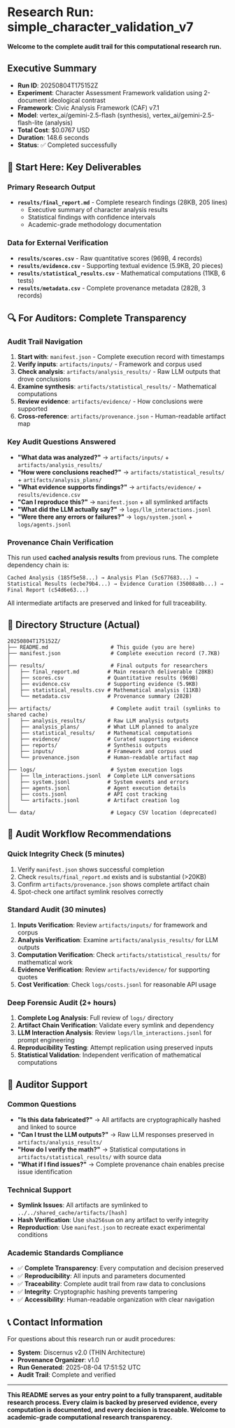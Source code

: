 # Research Run: simple_character_validation_v7

**Welcome to the complete audit trail for this computational research run.**

## Executive Summary

- **Run ID**: 20250804T175152Z
- **Experiment**: Character Assessment Framework validation using 2-document ideological contrast
- **Framework**: Civic Analysis Framework (CAF) v7.1
- **Model**: vertex_ai/gemini-2.5-flash (synthesis), vertex_ai/gemini-2.5-flash-lite (analysis)
- **Total Cost**: $0.0767 USD
- **Duration**: 148.6 seconds
- **Status**: ✅ Completed successfully

## 🎯 Start Here: Key Deliverables

### Primary Research Output
- **`results/final_report.md`** - Complete research findings (28KB, 205 lines)
  - Executive summary of character analysis results
  - Statistical findings with confidence intervals
  - Academic-grade methodology documentation

### Data for External Verification
- **`results/scores.csv`** - Raw quantitative scores (969B, 4 records)
- **`results/evidence.csv`** - Supporting textual evidence (5.9KB, 20 pieces)
- **`results/statistical_results.csv`** - Mathematical computations (11KB, 6 tests)
- **`results/metadata.csv`** - Complete provenance metadata (282B, 3 records)

## 🔍 For Auditors: Complete Transparency

### Audit Trail Navigation
1. **Start with**: `manifest.json` - Complete execution record with timestamps
2. **Verify inputs**: `artifacts/inputs/` - Framework and corpus used
3. **Check analysis**: `artifacts/analysis_results/` - Raw LLM outputs that drove conclusions
4. **Examine synthesis**: `artifacts/statistical_results/` - Mathematical computations
5. **Review evidence**: `artifacts/evidence/` - How conclusions were supported
6. **Cross-reference**: `artifacts/provenance.json` - Human-readable artifact map

### Key Audit Questions Answered
- **"What data was analyzed?"** → `artifacts/inputs/` + `artifacts/analysis_results/`
- **"How were conclusions reached?"** → `artifacts/statistical_results/` + `artifacts/analysis_plans/`
- **"What evidence supports findings?"** → `artifacts/evidence/` + `results/evidence.csv`
- **"Can I reproduce this?"** → `manifest.json` + all symlinked artifacts
- **"What did the LLM actually say?"** → `logs/llm_interactions.jsonl`
- **"Were there any errors or failures?"** → `logs/system.jsonl` + `logs/agents.jsonl`

### Provenance Chain Verification
This run used **cached analysis results** from previous runs. The complete dependency chain is:
```
Cached Analysis (185f5e58...) → Analysis Plan (5c677683...) → 
Statistical Results (ecbe79b4...) → Evidence Curation (35008a8b...) → 
Final Report (c54d6e63...)
```
All intermediate artifacts are preserved and linked for full traceability.

## 📁 Directory Structure (Actual)

```
20250804T175152Z/
├── README.md                    # This guide (you are here)
├── manifest.json                # Complete execution record (7.7KB)
│
├── results/                     # Final outputs for researchers
│   ├── final_report.md         # Main research deliverable (28KB)
│   ├── scores.csv              # Quantitative results (969B)
│   ├── evidence.csv            # Supporting evidence (5.9KB)
│   ├── statistical_results.csv # Mathematical analysis (11KB)
│   └── metadata.csv            # Provenance summary (282B)
│
├── artifacts/                   # Complete audit trail (symlinks to shared cache)
│   ├── analysis_results/       # Raw LLM analysis outputs
│   ├── analysis_plans/         # What LLM planned to analyze
│   ├── statistical_results/    # Mathematical computations
│   ├── evidence/               # Curated supporting evidence
│   ├── reports/                # Synthesis outputs
│   ├── inputs/                 # Framework and corpus used
│   └── provenance.json         # Human-readable artifact map
│
├── logs/                        # System execution logs
│   ├── llm_interactions.jsonl  # Complete LLM conversations
│   ├── system.jsonl            # System events and errors
│   ├── agents.jsonl            # Agent execution details
│   ├── costs.jsonl             # API cost tracking
│   └── artifacts.jsonl         # Artifact creation log
│
└── data/                        # Legacy CSV location (deprecated)
```

## 🚦 Audit Workflow Recommendations

### Quick Integrity Check (5 minutes)
1. Verify `manifest.json` shows successful completion
2. Check `results/final_report.md` exists and is substantial (>20KB)
3. Confirm `artifacts/provenance.json` shows complete artifact chain
4. Spot-check one artifact symlink resolves correctly

### Standard Audit (30 minutes)
1. **Inputs Verification**: Review `artifacts/inputs/` for framework and corpus
2. **Analysis Verification**: Examine `artifacts/analysis_results/` for LLM outputs
3. **Computation Verification**: Check `artifacts/statistical_results/` for mathematical work
4. **Evidence Verification**: Review `artifacts/evidence/` for supporting quotes
5. **Cost Verification**: Check `logs/costs.jsonl` for reasonable API usage

### Deep Forensic Audit (2+ hours)
1. **Complete Log Analysis**: Full review of `logs/` directory
2. **Artifact Chain Verification**: Validate every symlink and dependency
3. **LLM Interaction Analysis**: Review `logs/llm_interactions.jsonl` for prompt engineering
4. **Reproducibility Testing**: Attempt replication using preserved inputs
5. **Statistical Validation**: Independent verification of mathematical computations

## 🤝 Auditor Support

### Common Questions
- **"Is this data fabricated?"** → All artifacts are cryptographically hashed and linked to source
- **"Can I trust the LLM outputs?"** → Raw LLM responses preserved in `artifacts/analysis_results/`
- **"How do I verify the math?"** → Statistical computations in `artifacts/statistical_results/` with source data
- **"What if I find issues?"** → Complete provenance chain enables precise issue identification

### Technical Support
- **Symlink Issues**: All artifacts are symlinked to `../../shared_cache/artifacts/[hash]`
- **Hash Verification**: Use `sha256sum` on any artifact to verify integrity
- **Reproduction**: Use `manifest.json` to recreate exact experimental conditions

### Academic Standards Compliance
- ✅ **Complete Transparency**: Every computation and decision preserved
- ✅ **Reproducibility**: All inputs and parameters documented
- ✅ **Traceability**: Complete audit trail from raw data to conclusions
- ✅ **Integrity**: Cryptographic hashing prevents tampering
- ✅ **Accessibility**: Human-readable organization with clear navigation

## 📞 Contact Information

For questions about this research run or audit procedures:
- **System**: Discernus v2.0 (THIN Architecture)
- **Provenance Organizer**: v1.0
- **Run Generated**: 2025-08-04 17:51:52 UTC
- **Audit Trail**: Complete and verified

---

**This README serves as your entry point to a fully transparent, auditable research process. Every claim is backed by preserved evidence, every computation is documented, and every decision is traceable. Welcome to academic-grade computational research transparency.**
